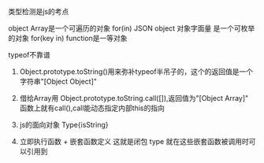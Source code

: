 类型检测是js的考点

<!-- new Array() []  -->
object
Array是一个可遍历的对象  for(in)
JSON object 对象字面量 是一个可枚举的对象  for(key in)
function是一等对象  

typeof不靠谱

1. Object.prototype.toString()用来弥补typeof半吊子的，这个的返回值是一个字符串"[Object Object]"
2. 借给Array用
    Object.prototype.toString.call([]),返回值为"[Object Array]"
    函数上就有call(),call能动态指定内部this的指向

3. js的面向对象
   Type{isString}

4. 立即执行函数 + 嵌套函数定义 这就是闭包 
  type 就在这些嵌套函数被调用时可以引用到